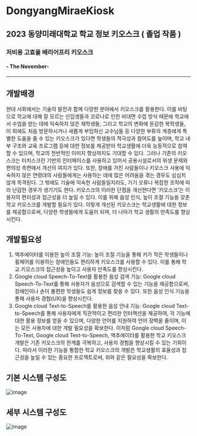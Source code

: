# DongyangMiraeKiosk
## 2023 동양미래대학교 학교 정보 키오스크 ( 졸업 작품 )

### 저비용 고효율 배리어프리 키오스크
#### - The November-
-------------------------------------------------------------------
## 개발배경
현대 사회에서는 기술의 발전과 함께 다양한 분야에서 키오스크를 활용한다. 이를 바탕으로 학교에 대해 잘 모르는 신입생들과 코로나로 인한 비대면 수업 방식 때문에 학교에서 수업을 받는 데에 익숙하지 않은 재학생들, 그리고 학교의 변화에 둔감한 복학생들, 이 외에도 처음 방문하시거나 새롭게 부임하신 교수님들 등 다양한 부류의 계층에게 특별한 도움을 줄 수 있는 키오스크가 있다면 학생들의 적극성과 참여도를 높이며, 학교 내부 구조와 교육 프로그램 등에 대한 정보를 제공받아 학교생활에 더욱 능동적으로 참여할 수 있으며, 학교의 전반적인 이미지 향상까지도 기대할 수 있다. 
 그러나 기존의 키오스크는 터치스크린 기반의 인터페이스를 사용하고 있어서 공용시설로서의 위생 문제와 편의성 측면에서 개선의 여지가 있다. 또한, 장애를 가진 사람들이나 키오스크 사용에 익숙하지 않은 연령대의 사람들에게는 사용하는 데에 많은 어려움을 겪는 경우도 심심치 않게 목격된다. 그 밖에도 기술에 익숙한 사람들일지라도, 기기 오류나 복잡한 조작에 따라 난감한 경우가 생기기도 한다. 
키오스크의 이러한 단점을 개선한다면 ‘키오스크’는 이용자의 편리성과 접근성을 더 높일 수 있다. 이를 위해 음성 인식, 높이 조절 기능을 갖춘 학교 키오스크를 개발할 필요가 있다. 
이렇게 개선된 키오스크는 학교생활에 대한 정보를 제공함으로써, 다양한 학생들에게 도움이 되며, 더 나아가 학교 생활의 만족도를 향상시킨다.

## 개발필요성
1. 액추에이터를 이용한 높이 조절 기능:
높이 조절 기능을 통해 키가 작은 학생들이나 휠체어를 이용하는 장애인들도 편리하게 키오스크를 사용할 수 있다. 이를 통해 학교 키오스크의 접근성을 높이고 사용자 만족도를 향상시킨다. 
2. Google cloud Speech-To-Text를 활용한 음성 검색 기능:
 Google cloud Speech-To-Text를 통해 사용자가 음성으로 검색할 수 있는 기능을 제공함으로써, 장애인이나 손이 불편한 학생들도 쉽게 정보를 찾을 수 있다. 또한 음성 인식 기능을 통해 사용자 경험(UX)을 향상시킨다.
3. Google cloud Text-to-Speech를 활용한 음성 안내 기능:
 Google cloud Text-to-Speech를 통해 사용자에게 직관적이고 편리한 인터랙션을 제공하여, 각 기능에 대한 활용 정보를 얻을 수 있으며, 다양한 언어를 지원하여 언어 장벽을 줄이며, 이는 모든 사용자에 대한 개발 필요성을 확보한다.
이처럼 Google cloud Speech-To-Text, Google cloud Text-to-Speech, 액추에이터를 활용한 학교 키오스크 개발은 기존 키오스크의 한계를 극복하고, 사용자 경험을 향상시킬 수 있는 기회이다. 따라서 이러한 기능을 통합한 학교 키오스크의 개발은 학교생활의 효율성과 접근성을 높일 수 있는 중요한 프로젝트로써, 위와 같은 필요성을 확보한다.

## 기본 시스템 구성도
![image](https://github.com/kiseokkm/2023-dmu-GraduationProject-DongyangMiraeKiosk/assets/132454778/aaaee407-51e9-4e7c-be1e-f45779c19c97)

## 세부 시스템 구성도
![image](https://github.com/kiseokkm/2023-dmu-GraduationProject-DongyangMiraeKiosk/assets/132454778/3e8af5f5-7a3f-4e34-9185-64bb0ee9afef)

